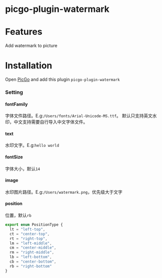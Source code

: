 # picgo-plugin-watermark

# Features

Add watermark to picture

# Installation

Open [PicGo](https://github.com/Molunerfinn/PicGo) and add this plugin `picgo-plugin-watermark`

### Setting

#### fontFamily

字体文件路径。E.g:`/Users/fonts/Arial-Unicode-MS.ttf`。
默认只支持英文水印，中文支持需要自行导入中文字体文件。

#### text

水印文字。E.g:`hello world`

#### fontSize

字体大小，默认`14`

#### image

水印图片路径。E.g:`/Users/watermark.png`，优先级大于文字

#### position

位置，默认`rb`

```js
export enum PositionType {
  lt = "left-top",
  ct = "center-top",
  rt = "right-top",
  lm = "left-middle",
  cm = "center-middle",
  rm = "right-middle",
  lb = "left-bottom",
  cb = "center-bottom",
  rb = "right-bottom"
}
```
